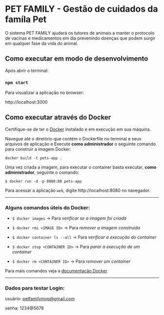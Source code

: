 # PET FAMILY - Gestão de cuidados da famíla Pet
O sistema PET FAMILY ajudará os tutores de animais a manter o protocolo de vacinas e medicamentos em dia prevenindo doenças que podem surgir em qualquer fase da vida do animal.


## Como executar em modo de desenvolvimento

Após abrir o terminal:  
### `npm start`

Para visualizar a aplicação no browser:

http://localhost:3000


## Como executar através do Docker

Certifique-se de ter o [Docker](https://docs.docker.com/engine/install/) instalado e em execução em sua máquina.

Navegue até o diretório que contém o Dockerfile no terminal e seus arquivos de aplicação e
Execute **como administrador** o seguinte comando para construir a imagem Docker:

```
docker build -t pets-app .
```

Uma vez criada a imagem, para executar o container basta executar, **como administrador**, seguinte o comando:

```
$ docker run -d -p 8080:80 pets-app
```

Para acessar a aplicação `web`, digite http://localhost:8080 no navegador.


---
### Alguns comandos úteis do Docker:

- `$ docker images`  -> Para *verificar se a imagem foi criada* 

- `$ docker rmi <IMAGE ID>`  -> Para *remover a imagem construida*  

- `$ docker container ls --all`  -> Para *verificar a execução do container*

- `$ docker stop <CONTAINER ID>`  -> Para *parar a execução de um container*  

- `$ docker rm <CONTAINER ID>`  -> Para *remover um container*  

Para mais comandos veja a [documentação Docker](https://docs.docker.com/reference/)

---

### Dados para testar Login:
usuário: petfamilymvp@gmail.com

senha: 1234@5678